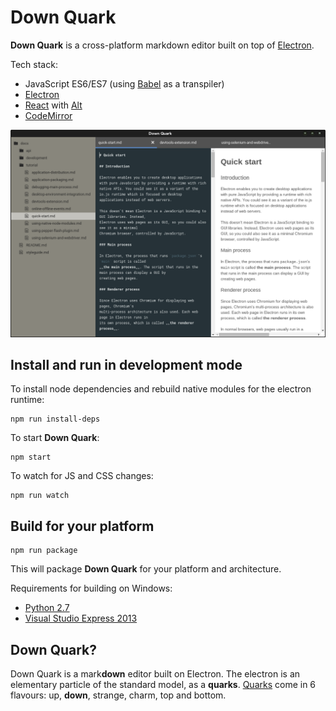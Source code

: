 # Down Quark

**Down Quark** is a cross-platform markdown editor built on top of
[Electron](http://electron.atom.io/).

Tech stack:
- JavaScript ES6/ES7 (using [Babel](http://babeljs.io) as a transpiler)
- [Electron](http://electron.atom.io/)
- [React](http://facebook.github.io/react/) with [Alt](http://alt.js.org/)
- [CodeMirror](http://codemirror.net)

![Screenshot - Editing Electron docs folder](docs/screenshot.png)

## Install and run in development mode

To install node dependencies and rebuild native modules for the electron
runtime:

```
npm run install-deps
```

To start **Down Quark**:

```
npm start
```

To watch for JS and CSS changes:

```
npm run watch
```

## Build for your platform

```
npm run package
```

This will package **Down Quark** for your platform and architecture.

Requirements for building on Windows:
- [Python 2.7](https://www.python.org/downloads/)
- [Visual Studio Express 2013](http://www.microsoft.com/en-gb/download/details.aspx?id=44914)

## Down Quark?

Down Quark is a mark**down** editor built on Electron. The electron is an elementary particle of the standard model, as a **quarks**. [Quarks](https://en.wikipedia.org/wiki/Quark) come in 6 flavours: up, **down**, strange, charm, top and bottom.